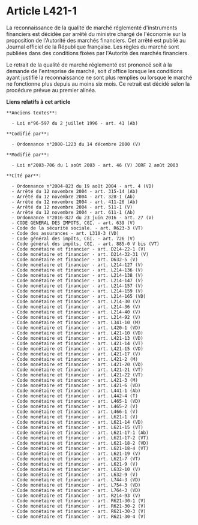 # Article L421-1

La reconnaissance de la qualité de marché réglementé d'instruments financiers est décidée par arrêté du ministre chargé de
l'économie sur la proposition de l'Autorité des marchés financiers. Cet arrêté est publié au Journal officiel de la
République française. Les règles du marché sont publiées dans des conditions fixées par l'Autorité des marchés financiers.

Le retrait de la qualité de marché réglementé est prononcé soit à la demande de l'entreprise de marché, soit d'office lorsque
les conditions ayant justifié la reconnaissance ne sont plus remplies ou lorsque le marché ne fonctionne plus depuis au moins
six mois. Ce retrait est décidé selon la procédure prévue au premier alinéa.

**Liens relatifs à cet article**

	**Anciens textes**:

	  - Loi n°96-597 du 2 juillet 1996 - art. 41 (Ab)

	**Codifié par**:

	  - Ordonnance n°2000-1223 du 14 décembre 2000 (V)

	**Modifié par**:

	  - Loi n°2003-706 du 1 août 2003 - art. 46 (V) JORF 2 août 2003

	**Cité par**:

	  - Ordonnance n°2004-823 du 19 août 2004 - art. 4 (VD)
	  - Arrêté du 12 novembre 2004 - art. 315-14 (Ab)
	  - Arrêté du 12 novembre 2004 - art. 328-1 (Ab)
	  - Arrêté du 12 novembre 2004 - art. 411-26 (Ab)
	  - Arrêté du 12 novembre 2004 - art. 511-1 (V)
	  - Arrêté du 12 novembre 2004 - art. 611-1 (Ab)
	  - Ordonnance n°2016-827 du 23 juin 2016 - art. 27 (V)
	  - CODE GENERAL DES IMPOTS, CGI. - art. 639 (V)
	  - Code de la sécurité sociale. - art. R623-3 (VT)
	  - Code des assurances - art. L310-3 (VD)
	  - Code général des impôts, CGI. - art. 726 (V)
	  - Code général des impôts, CGI. - art. 885-0 V bis (VT)
	  - Code monétaire et financier - art. D214-22-1 (V)
	  - Code monétaire et financier - art. D214-32-31 (V)
	  - Code monétaire et financier - art. D632-5 (V)
	  - Code monétaire et financier - art. L214-127 (V)
	  - Code monétaire et financier - art. L214-136 (V)
	  - Code monétaire et financier - art. L214-138 (V)
	  - Code monétaire et financier - art. L214-147 (V)
	  - Code monétaire et financier - art. L214-157 (V)
	  - Code monétaire et financier - art. L214-159 (V)
	  - Code monétaire et financier - art. L214-165 (VD)
	  - Code monétaire et financier - art. L214-30 (V)
	  - Code monétaire et financier - art. L214-36 (V)
	  - Code monétaire et financier - art. L214-40 (V)
	  - Code monétaire et financier - art. L214-92 (V)
	  - Code monétaire et financier - art. L341-10 (M)
	  - Code monétaire et financier - art. L420-1 (VD)
	  - Code monétaire et financier - art. L421-10 (VD)
	  - Code monétaire et financier - art. L421-13 (VD)
	  - Code monétaire et financier - art. L421-14 (VT)
	  - Code monétaire et financier - art. L421-15 (VD)
	  - Code monétaire et financier - art. L421-17 (V)
	  - Code monétaire et financier - art. L421-2 (M)
	  - Code monétaire et financier - art. L421-20 (VD)
	  - Code monétaire et financier - art. L421-21 (VT)
	  - Code monétaire et financier - art. L421-22 (VT)
	  - Code monétaire et financier - art. L421-3 (M)
	  - Code monétaire et financier - art. L421-6 (VD)
	  - Code monétaire et financier - art. L441-1 (Ab)
	  - Code monétaire et financier - art. L442-4 (T)
	  - Code monétaire et financier - art. L465-1 (VD)
	  - Code monétaire et financier - art. L465-2 (V)
	  - Code monétaire et financier - art. L466-1 (V)
	  - Code monétaire et financier - art. L621-1 (V)
	  - Code monétaire et financier - art. L621-14 (VD)
	  - Code monétaire et financier - art. L621-15 (VT)
	  - Code monétaire et financier - art. L621-17-1 (Ab)
	  - Code monétaire et financier - art. L621-17-2 (VT)
	  - Code monétaire et financier - art. L621-18-2 (VD)
	  - Code monétaire et financier - art. L621-18-4 (VT)
	  - Code monétaire et financier - art. L621-19 (V)
	  - Code monétaire et financier - art. L621-7 (VT)
	  - Code monétaire et financier - art. L621-9 (V)
	  - Code monétaire et financier - art. L632-10 (V)
	  - Code monétaire et financier - art. L632-9 (V)
	  - Code monétaire et financier - art. L744-3 (VD)
	  - Code monétaire et financier - art. L754-3 (VD)
	  - Code monétaire et financier - art. L764-3 (VD)
	  - Code monétaire et financier - art. R214-93 (V)
	  - Code monétaire et financier - art. R621-30-1 (V)
	  - Code monétaire et financier - art. R621-30-2 (V)
	  - Code monétaire et financier - art. R621-30-3 (V)
	  - Code monétaire et financier - art. R621-30-4 (V)
